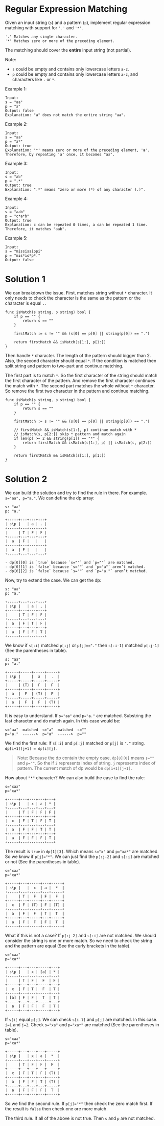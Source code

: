 # Regular Expression Matching

Given an input string (`s`) and a pattern (`p`), implement regular expression matching with support for `'.'` and `'*'`.

```
'.' Matches any single character.
'*' Matches zero or more of the preceding element.
```

The matching should cover the **entire** input string (not partial).

Note:

- `s` could be empty and contains only lowercase letters `a-z`.
- `p` could be empty and contains only lowercase letters `a-z`, and characters like `.` or `*`.

Example 1:

```
Input:
s = "aa"
p = "a"
Output: false
Explanation: "a" does not match the entire string "aa".
```

Example 2:

```
Input:
s = "aa"
p = "a*"
Output: true
Explanation: '*' means zero or more of the preceding element, 'a'. Therefore, by repeating 'a' once, it becomes "aa".
```

Example 3:

```
Input:
s = "ab"
p = ".*"
Output: true
Explanation: ".*" means "zero or more (*) of any character (.)".
```

Example 4:

```
Input:
s = "aab"
p = "c*a*b"
Output: true
Explanation: c can be repeated 0 times, a can be repeated 1 time. Therefore, it matches "aab".
```

Example 5:

```
Input:
s = "mississippi"
p = "mis*is*p*."
Output: false
```

# Solution 1

We can breakdown the issue. First, matches string without `*` character. It only needs to check the character is the same as the pattern or the character is equal `.`.

```
func isMatch(s string, p string) bool {
    if p == "" {
        return s == ""
    }

    firstMatch := s != "" && (s[0] == p[0] || string(p[0]) == ".")

    return firstMatch && isMatch(s[1:], p[1:])
}
```

Then handle `*` character. The length of the pattern should bigger than 2. Also, the second character should equal `*`. If the condition is matched then split string and pattern to two-part and continue matching.

The first part is to match `*`. So the first character of the string should match the first character of the pattern. And remove the first character continues the match with `*`. The second part matches the whole without `*` character. So remove the first two character in the pattern and continue matching.

```
func isMatch(s string, p string) bool {
    if p == "" {
        return s == ""
    }

    firstMatch := s != "" && (s[0] == p[0] || string(p[0]) == ".")

    // firstMatch && isMatch(s[1:], p) continue match with *
    // isMatch(s, p[2:]) skip * pattern and match again
    if len(p) >= 2 && string(p[1]) == "*" {
        return firstMatch && isMatch(s[1:], p) || isMatch(s, p[2:])
    }

    return firstMatch && isMatch(s[1:], p[1:])
}
```

# Solution 2

We can build the solution and try to find the rule in there. For example. `s="aa", p="a."`. We can define the dp array:

```
s: "aa"
p: "a."

+-----+---+---+---+
| s\p |   | a | . |
+-----+---+---+---+
|     | T | F | F |
+-----+---+---+---+
|  a  | F |   |   |
+-----+---+---+---+
|  a  | F |   |   |
+-----+---+---+---+

- dp[0][0] is `true` because `s=""` and `p=""` are matched.
- dp[0][1] is `false` because `s=""` and `p="a"` aren’t matched.
- dp[0][2] is `false` because `s=""` and `p="a."` aren’t matched.
```

Now, try to extend the case. We can get the dp:

```
s: "aa"
p: "a."

+-----+---+---+---+
| s\p |   | a | . |
+-----+---+---+---+
|     | T | F | F |
+-----+---+---+---+
|  a  | F | T | F |
+-----+---+---+---+
|  a  | F | F | T |
+-----+---+---+---+
```

We know if `s[:i]` matched `p[:j]` or `p[j]=="."` then `s[:i-1]` matched `p[:j-1]` (See the parentheses in table).

```
s: "aa"
p: "a."

+-----+-----+-----+-----+
| s\p |     |  a  |  .  |
+-----+-----+-----+-----+
|     | (T) |  F  |  F  |
+-----+-----+-----+-----+
|  a  |  F  | (T) |  F  |
+-----+-----+-----+-----+
|  a  |  F  |  F  | (T) |
+-----+-----+-----+-----+
```

It is easy to understand. If `s="aa"` and `p="a."` are matched. Substring the last character and do match again. In this case would be:

```
s="aa"  matched  s="a"  matched  s=""
p="a."  ------>  p="a"  ------>  p=""
```

We find the first rule: If `s[:i]` and `p[:j]` matched or `p[j]` is `"."` string. `dp[i+1][j+1] = dp[i][j]`.

> Note: Because the dp contain the empty case. `dp[0][0]` means `s=""` and `p=""`. So the if `i` represents index of string. `j` represents index of pattern. The current match of dp would be `dp[i+1][j+1]`.

How about `"*"` character? We can also build the case to find the rule:

```
s="xaa"
p="xa*"

+-----+---+---+---+---+
| s\p |   | x | a | * |
+-----+---+---+---+---+
|     | T | F | F | F |
+-----+---+---+---+---+
|  x  | F | T | F | T |
+-----+---+---+---+---+
|  a  | F | F | T | T |
+-----+---+---+---+---+
|  a  | F | F | F | T |
+-----+---+---+---+---+
```

The result is `true` in `dp[1][3]`. Which means `s="x"` and `p="xa*"` are matched. So we know if `p[j]="*"`. We can just find the `p[:j-2]` and `s[:i]` are matched or not (See the parentheses in table).

```
s="xaa"
p="xa*"

+-----+---+-----+---+-----+
| s\p |   |  x  | a |  *  |
+-----+---+-----+---+-----+
|     | T |  F  | F |  F  |
+-----+---+-----+---+-----+
|  x  | F | (T) | F | (T) |
+-----+---+-----+---+-----+
|  a  | F |  F  | T |  T  |
+-----+---+-----+---+-----+
|  a  | F |  F  | F |  T  |
+-----+---+-----+---+-----+
```

What if this is not a case? If `p[:j-2]` and `s[:i]` are not matched. We should consider the string is one or more match. So we need to check the string and the pattern are equal (See the curly brackets in the table).

```
s="xaa"
p="xa*"

+-----+---+---+-----+---+
| s\p |   | x | [a] | * |
+-----+---+---+-----+---+
|     | T | F |  F  | F |
+-----+---+---+-----+---+
|  x  | F | T |  F  | T |
+-----+---+---+-----+---+
| [a] | F | F |  T  | T |
+-----+---+---+-----+---+
|  a  | F | F |  F  | T |
+-----+---+---+-----+---+
```

If `s[i]` equal `p[j]`. We can check `s[i-1]` and `p[j]` are matched. In this case. `i=1` and `j=2`. Check `s="xa"` and `p="xa*"` are matched (See the parentheses in table).

```
s="xaa"
p="xa*"

+-----+---+---+---+-----+
| s\p |   | x | a |  *  |
+-----+---+---+---+-----+
|     | T | F | F |  F  |
+-----+---+---+---+-----+
|  x  | F | T | F | (T) |
+-----+---+---+---+-----+
|  a  | F | F | T | (T) |
+-----+---+---+---+-----+
|  a  | F | F | F |  T  |
+-----+---+---+---+-----+
```

So we find the second rule. If `p[j]="*"` then check the zero match first. If the result is `false` then check one ore more match.

The third rule. If all of the above is not true. Then `s` and `p` are not matched.
